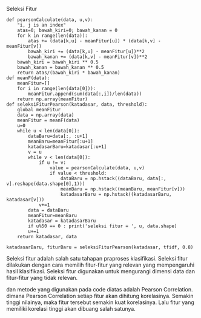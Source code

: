 Seleksi Fitur

```
def pearsonCalculate(data, u,v):
    "i, j is an index"
    atas=0; bawah_kiri=0; bawah_kanan = 0
    for k in range(len(data)):
        atas += (data[k,u] - meanFitur[u]) * (data[k,v] - meanFitur[v])
        bawah_kiri += (data[k,u] - meanFitur[u])**2
        bawah_kanan += (data[k,v] - meanFitur[v])**2
    bawah_kiri = bawah_kiri ** 0.5
    bawah_kanan = bawah_kanan ** 0.5
    return atas/(bawah_kiri * bawah_kanan)
def meanF(data):
    meanFitur=[]
    for i in range(len(data[0])):
        meanFitur.append(sum(data[:,i])/len(data))
    return np.array(meanFitur)
def seleksiFiturPearson(katadasar, data, threshold):
    global meanFitur
    data = np.array(data)
    meanFitur = meanF(data)
    u=0
    while u < len(data[0]):
        dataBaru=data[:, :u+1]
        meanBaru=meanFitur[:u+1]
        katadasarBaru=katadasar[:u+1]
        v = u
        while v < len(data[0]):
            if u != v:
                value = pearsonCalculate(data, u,v)
                if value < threshold:
                    dataBaru = np.hstack((dataBaru, data[:, v].reshape(data.shape[0],1)))
                    meanBaru = np.hstack((meanBaru, meanFitur[v]))
                    katadasarBaru = np.hstack((katadasarBaru, katadasar[v]))
            v+=1
        data = dataBaru
        meanFitur=meanBaru
        katadasar = katadasarBaru
        if u%50 == 0 : print('seleksi fitur = ', u, data.shape)
        u+=1
    return katadasar, data

katadasarBaru, fiturBaru = seleksiFiturPearson(katadasar, tfidf, 0.8)
```

Seleksi fitur adalah salah satu tahapan praproses klasifikasi. Seleksi fitur dilakukan dengan cara memilih fitur-fitur yang relevan yang mempengaruhi hasil klasifikasi. Seleksi fitur digunakan untuk mengurangi dimensi data dan fitur-fitur yang tidak relevan.

dan metode yang digunakan pada code diatas adalah Pearson Correlation. dimana Pearson Correlation setiap fitur akan dihitung korelasinya. Semakin tinggi nilainya, maka fitur tersebut semakin kuat korelasinya. Lalu fitur yang memiliki korelasi tinggi akan dibuang salah satunya.
